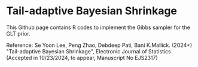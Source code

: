 # Tail-adaptive Bayesian Shrinkage
This Github page contains R codes to implement the Gibbs sampler for the GLT prior.

Reference: Se Yoon Lee, Peng Zhao, Debdeep Pati, Bani K.Mallick. (2024+) "Tail-adaptive Bayesian Shrinkage", Electronic Journal of Statistics (Accepted in 10/23/2024, to appear, Manuscript No EJS2317)
